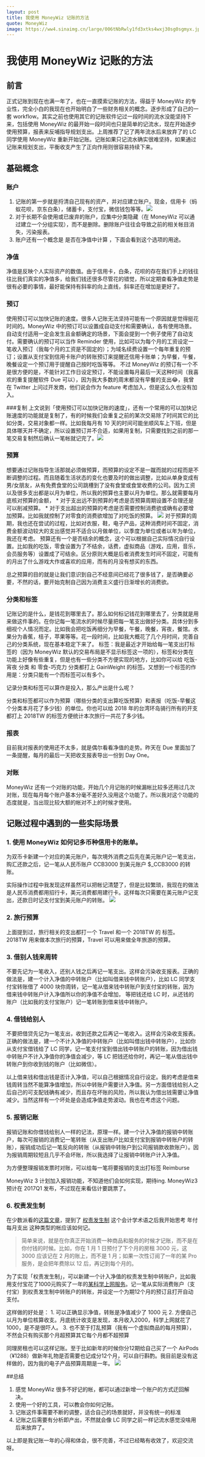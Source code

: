 ```yaml
---
layout: post
title: 我使用 MoneyWiz 记账的方法
quote: MoneyWiz
image: https://ww4.sinaimg.cn/large/006tNbRwly1fd3xtks4wxj30sg0sgmyx.jpg
---
```


# 我使用 MoneyWiz 记账的方法

## 前言

正式记账到现在也满一年了，也在一直摸索记账的方法，得益于 MoneyWiz 的专业性，完全小白的我现在也开始明白了一些财务相关的概念。逐步形成了自己的一套 workflow。其实之前也使用其它的记账软件记过一段时间的流水没能坚持下来，包括使用 MoneyWiz 的最开始一段时间也只是简单的记流水，现在开始逐步使用预算，报表来反哺指导规划支出。上周推荐了记了两年流水后来放弃了的 LC 同学使用 MoneyWiz 重新开始记账。记账如果只记流水确实很难坚持，如果通过记账来规划支出，平衡收支产生了正向作用则很容易持续下来。

## 基础概念

### 账户
1. 记账的第一步就是捋清自己现有的资产，并对应建立账户。现金，信用卡（蚂蚁花呗，京东白条），储蓄卡，支付宝，微信钱包等等。![](http://i.imgur.com/4DL0INQ.png)
2. 对于长期不会使用或已废弃的账户，应集中分类隐藏（在 MoneyWiz 可以通过建立一个分组实现），而不是删除。删除账户往往会导致之前的相关帐目消失，污染报表。
3. 账户还有一个概念是 是否在净值中计算 ，下面会看到这个选项的用途。

### 净值
净值是反映个人实际资产的数值。由于信用卡，白条，花呗的存在我们手上的钱往往比我们真实的净值多，给我们钱还很多尽管花的错觉，所以定期查看净值走势是很有必要的事情，最好能保持有斜率的向上直线，斜率还在增加是更好了。

### 预订
使用预订可以加快记账的速度。很多人记账无法坚持可能有一个原因就是觉得挺花时间的。MoneyWiz 中的预订可以设置成自动支付和需要确认，各有使用场景。自动支付适用一定会发生且金额确定的场景，下面会提到一个例子使用了自动支付。需要确认的预订可以当作 Reminder 使用，比如可以为每个月的工资设定一笔收入预订（我每个月的工资是不固定的）；为域名续费设置一个每年重复的预订；设置从支付宝到信用卡账户的转账预订来提醒还信用卡账单；为早餐，午餐，晚餐设定一个预订用于提醒自己按时吃饭等等。
不过 MoneyWiz 的预订有一个不是很方便的是，不能针对工作日设定预订，不能设置每月最后一天这种时间（我喜欢的重复提醒软件 Due 可以），因为我大多数的周末都没有早餐的支出😂️，我曾在 Twitter 上问过开发商，他们说会作为 feature 考虑加入，但是这么久也没有加入。

###复制
上文说到「使用预订可以加快记账的速度」，还有一个常用的可以加快记账速度的功能就是复制了，有的时候我们会重复之前的某次交易除了时间其它的比如分类，交易对象都一样。比如我每月有 10 天的时间可能坐顺风车上下班，但是具体哪天并不确定，所以设置预订并不合适，如果用复制，只需要找到之前的那一笔交易复制然后确认一笔帐就记完了。![](http://i.imgur.com/6THx5rR.png)
### 预算
想要通过记账指导生活那就必须做预算，而预算的设定不是一蹴而就的过程而是不断调整的过程。而且随着生活状态的变化也要及时的做出调整，比如从单身变成有男/女朋友，从有免费食堂的公司跳槽到了没有食堂或食堂收费的公司。因为工资以及很多支出都是以月为单位，所以我的预算也主要以月为单位。那么就需要每月底核对预算的金额，
    * 对于支出远不到预算的考虑是否预算周期设置不合理还是可以削减预算。
    * 对于支出超出的预算的考虑是否需要控制消费欲或确有必要增加预算。比如我就控制了对零食的消费欲增加了对吃饭的预算。
    ![](http://i.imgur.com/QJstf2k.png)
对于预算的周期，我也还在尝试的过程，比如对衣服，鞋，电子产品，这种消费时间不固定，消费金额波动较大的支出感觉并不适合以月做单位，以季度为单位或者以年为单位，我还在考虑。
预算还有一个是否结余的概念，这个可以根据自己实际情况自行设置。比如我的吃饭，零食设置为了不结余，话费，虚拟商品（游戏，应用，音乐，会员服务等）设置成了可结余。区分原则大概是后者消费发生时间不固定，可能有的月出了什么游戏大作或喜欢的应用，而有的月没有想买的东西。

总之预算的目的就是让我们意识到自己不经意间已经花了很多钱了，是否确要必要，不然的话，要开始克制自己因为消费主义盛行日渐增长的消费欲。

### 分类和标签
记账记的是什么，是钱花到哪里去了。那么如何标记钱花到哪里去了，分类就是用来做这件事的。在你记每一笔流水的时候尽量把每一笔支出做好分类。具体分到多细视个人情况而定。比如我会把吃饭再细分为早餐，午餐，晚餐，宵夜，餐馆。水果分为香蕉，桔子，苹果等等。花一段时间，比如我大概花了几个月时间，完善自己的分类系统，现在基本稳定下来了。
标签：我是最近才开始给每一笔支出打标签的（因为 MoneyWiz 默认的交易布局是不显示标签这一项的），标签和分类在功能上好像有些重复，但是也有一些分类不方便实现的地方，比如你可以给 吃饭-宵夜 分类 和 零食-巧克力 分类都打上 GainWeight 的标签。又想到一个标签的作用是：分类只能有一个而标签可以有多个。

记录分类和标签可以算作是投入，那么产出是什么呢？

分类和标签都可以作为预算（哪些分类的支出算吃饭预算）和表报（吃饭-早餐这个分类本月花了多少钱）的单位。你也可以给 2018 年的台湾环岛骑行所有的开支都打上 2018TW 的标签方便统计本次旅行一共花了多少钱。

### 报表
目前我对报表的使用还不太多，就是偶尔看看净值的走势。昨天在 Due 里面加了一条提醒，每月的最后一天把收支报表导出一份到 Day One。

### 对账
MoneyWiz 还有一个对账的功能，开始几个月记账的时候漏帐比较多还用过几次对账，现在每月每个账户基本分毫不差好久没用这个功能了。所以我对这个功能的态度就是，当出现比较大额的帐对不上的时候才使用。

## 记账过程中遇到的一些实际场景

### 1. 使用 MoneyWiz 如何记多币种信用卡的账单。
为双币卡新建一个对应的美元账户，每次境外消费之后先在美元账户记一笔支出，购汇还款之后，记一笔从人民币账户 CCB3000 到美元账户 $_CCB3000 的转账。

实际操作过程中我发现这样虽然可以把帐记清楚了，但是比较繁琐，我现在的做法是人民币消费都用招行卡，美元消费都用建行卡。这样每次只需要在美元账户记支出，还款日时记支付宝到美元账户的转账。
![](http://i.imgur.com/lB2UiRk.png)
### 2. 旅行预算
上面提到过，旅行相关的支出都打一个 Travel 和一个 2018TW 的 标签。2018TW 用来做本次旅行的预算，Travel 可以用来做全年旅游的预算。

### 3. 借别人钱来周转
不要先记为一笔收入，还别人钱之后再记一笔支出。这样会污染收支报表。正确的做法是，建一个计入净值的中转账户（比如叫借来钱中转账户），比如 LC 同学支付宝转账借了 4000 块你周转，记一笔从借来钱中转账户到支付宝的转账，因为借来钱中转账户计入净值所以你的净值不会增加， 等把钱还给 LC 时，从还钱的账户（比如我的支付宝账户）记一笔转账到借来钱中转账户。

### 4. 借钱给别人
不要把借贷先记为一笔支出，收到还款之后再记一笔收入。这样会污染收支报表。正确的做法是，建一个不计入净值的中转账户（比如叫借出钱中转账户），比如你从支付宝借钱给了 LC 同学，记一笔支付宝到借出钱中转账户的转账，因为借出钱中转账户不计入净值你的净值会减少，等 LC 把钱还给你时，再记一笔从借出钱中转账户到你收到钱的账户（比如微信）。

以上借来钱和借出钱是否计入净值，可以自己根据情况自行设定。我的考虑是借来钱周转当然不能算净值增加，所以中转账户需要计入净值。另一方面借钱给别人之后自己的可支配钱确有减少，而且存在坏账的风险，所以我认为借出钱需要让净值减少。当然这样有一个坏处是会造成净值走势波动。我也在考虑这个问题。

### 5. 报销记账

报销记账和你借钱给别人一样的记法，原理一样。建一个计入净值的报销中转账户，每次可报销的消费记一笔转账（从支出账户比如支付宝到报销中转账户的转账），报销成功后记一笔反向的转账（从报销中转账户到公司报销款收款账户）。因为报销周期较短且几乎不会坏账，所以我选择了让报销中转账户计入净值。

为方便整理报销发票时对账，可以给每一笔将要报销的支出打标签 Reimburse

MoneyWiz 3 计划加入报销功能，不知道他们会如何实现，期待ing. MoneyWiz3 预计在 2017Q1 发布，不过现在来看估计要跳票了。


### 6. 权责发生制

在少数派看的[这篇文章](http://sspai.com/37061)，提到了 [权责发生制](http://www.chinaacc.com/new/403/409/421/2006/1/ad07216351716002260.htm) 这个会计学术语之后我开始思考 年付每月支出 这种类型的帐应该如何记。

> 简单来说，就是在你真正开始消费一种商品和服务的时候才记账，而不是在你付钱的时候。比如，你在 1 月 1 日预付了下个月的房租 3000 元，这 3000 应该记在 2 月的账上，而不是 1 月；如果一次性订阅了一年的某 Pro 服务，是会把年费除以 12 后，再记到每个月的。

为了实现「权责发生制」，可以新建一个计入净值的权责发生制中转账户，比如我用支付宝花了1000元购买了一年的[某科学上网服务](https://docs.google.com/forms/d/e/1FAIpQLSc_9u7XYU52hrqBmCfIROZJfIVp5tdZT3GqiWwrKJtyz6KR5w/viewform?entry.723417359=firefotax49f)。记一笔从实际消费账户（支付宝）到权责发生制中转账户的转账，并设定一个为期12个月的预订且打开自动支付。

这样做的好处是：
    1. 可以正确显示净值，转账是净值减少了 1000 元
    2. 方便自己以月为单位核算收支。月底统计收支是发现，本月收入2000，科学上网就花了1000，是不是很吓人。
    3. 也不至于打乱预算（我有一个虚拟商品的每月预算），不然会只有购买那个月超预算其它每个月都不超预算

同理房租也可以这样记账。至于比如新年的时候你分12期给自己买了一个 AirPods （¥1288）做新年礼物是否需要也记成分12个月，可以自行斟酌。我目前是没有这样做的，因为我的电子产品预算周期是一年。
![](http://i.imgur.com/OKEUiku.jpg)


##总结
1. 感觉 MoneyWiz 很多不好记的帐，都可以通过新增一个账户的方式迂回解决。
2. 使用一个好的工具，可以教会你如何记账。
3. 记账这件事需要不断的调整，适合自己的场景就好，并没有统一的标准
4. 记账之后需要有分析即产出，不然就会像 LC 同学之前一样记流水感觉没啥用后来放弃了。

以上即是我记账一年的心得和体会，很不完善，不过已经略有收效了，欢迎交流呀。


